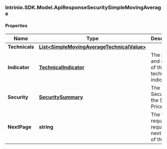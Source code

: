 ### Intrinio.SDK.Model.ApiResponseSecuritySimpleMovingAverage
#### Properties

Name | Type | Description | Notes
------------ | ------------- | ------------- | -------------
**Technicals** | [**List&lt;SimpleMovingAverageTechnicalValue&gt;**](SimpleMovingAverageTechnicalValue.md) |  | [optional] 
**Indicator** | [**TechnicalIndicator**](TechnicalIndicator.md) | The name and symbol of the technical indicator | [optional] 
**Security** | [**SecuritySummary**](SecuritySummary.md) | The Security of the Stock Price | [optional] 
**NextPage** | **string** | The token required to request the next page of the data | [optional] 

